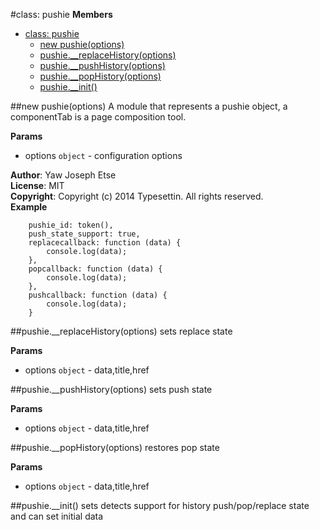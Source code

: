 <a name="pushie"></a>
#class: pushie
**Members**

* [class: pushie](#pushie)
  * [new pushie(options)](#new_pushie)
  * [pushie.__replaceHistory(options)](#pushie#__replaceHistory)
  * [pushie.__pushHistory(options)](#pushie#__pushHistory)
  * [pushie.__popHistory(options)](#pushie#__popHistory)
  * [pushie.__init()](#pushie#__init)

<a name="new_pushie"></a>
##new pushie(options)
A module that represents a pushie object, a componentTab is a page composition tool.

**Params**

- options `object` - configuration options  

**Author**: Yaw Joseph Etse  
**License**: MIT  
**Copyright**: Copyright (c) 2014 Typesettin. All rights reserved.  
**Example**  

		pushie_id: token(),
		push_state_support: true,
		replacecallback: function (data) {
			console.log(data);
		},
		popcallback: function (data) {
			console.log(data);
		},
		pushcallback: function (data) {
			console.log(data);
		}

<a name="pushie#__replaceHistory"></a>
##pushie.__replaceHistory(options)
sets replace state

**Params**

- options `object` - data,title,href  

<a name="pushie#__pushHistory"></a>
##pushie.__pushHistory(options)
sets push state

**Params**

- options `object` - data,title,href  

<a name="pushie#__popHistory"></a>
##pushie.__popHistory(options)
restores pop state

**Params**

- options `object` - data,title,href  

<a name="pushie#__init"></a>
##pushie.__init()
sets detects support for history push/pop/replace state and can set initial data

